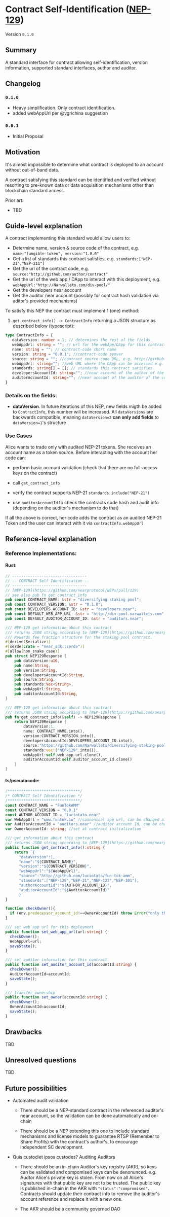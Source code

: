 # Contract Self-Identification ([NEP-129](https://github.com/nearprotocol/NEPs/pull/129))

Version `0.1.0`

## Summary
[summary]: #summary

A standard interface for contract allowing self-identification, version information, supported standard interfaces, author and auditor.

## Changelog

### `0.1.0`

- Heavy simplification. Only contract identification.
- added webAppUrl per @vgrichina suggestion

### `0.0.1`

- Initial Proposal

## Motivation
[motivation]: #motivation

It's almost impossible to determine what contract is deployed to an account without out-of-band data.

A contract satisfying this standard can be identified and verified without resorting to pre-known data or data acquisition mechanisms other than blockchain standard access.

Prior art:
- TBD

## Guide-level explanation
[guide-level-explanation]: #guide-level-explanation

A contract implementing this standard would allow users to:
- Determine name, version & source code of the contract, e.g.<br>
 `name:"fungible-token", version:"1.0.0"`
- Get a list of standards this contract satisfies, e.g. `standards:["NEP-21","NEP-211"]`
- Get the url of the contract code, e.g.<br>`source:"http://github.com/author/contract"`
- Get the url of the web app / DApp to interact with this deployment, e.g.<br>`webAppUrl:"http://Narwallets.com/div-pool/"`
- Get the developers near account
- Get the auditor near account (possibly for contract hash validation via aditor's provided mechanisms)

To satisfy this NEP the contract must implement 1 (one) method: 

1. `get_contract_info() -> ContractInfo` returning a JSON structure as described below (typescript):

```typescript
type ContractInfo = {
   dataVersion: number = 1; // determines the rest of the fields
   webAppUrl: string = ""; // url for the webApp/DApp for this contract
   name: string = ""; // contract-code short name
   version: string = "0.0.1"; //contract-code semver
   source: string = ""; //contract source code URL, e.g. http://github.com/author/contract
   webAppUrl: string=""; //web URL where the DApp can be accessed e.g. http://Narwallets.com/div-pool/
   standards: string[] = []; // standards this contract satisfies
   developersAccountId: string=""; //near account of the author of the code
   auditorAccountId: string=""; //near account of the auditor of the code
}
```

### Details on the fields:
- **dataVersion**. In future iterations of this NEP, new fields migth be added to `ContractInfo`, this number will be increased. All `dataVersions` are backwards compatible, meaning `dataVersion=2` **can only add fields** to `dataVersion=1`'s structure

### Use Cases 

Alice wants to trade only with audited NEP-21 tokens. She receives an account name as a token source. Before interacting with the account her code can:

* perform basic account validation (check that there are no full-access keys on the contract)

* call `get_contract_info`

* verify the contract supports NEP-21 `standards.include("NEP-21")`

* use `auditorAccountId` to check the contracts code hash and audit info (depending on the auditor's mechanism to do that)

If all the above is correct, her code adds the contract as an audited NEP-21 Token and the user can interact with it via `contractInfo.webAppUrl`


## Reference-level explanation
[reference-level-explanation]: #reference-level-explanation

### Reference Implementations:

#### Rust:
```rust
// ---------------------------------
// -- CONTRACT Self Identification --
// ---------------------------------
// [NEP-129](https://github.com/nearprotocol/NEPs/pull/129)
// see also pub fn get_contract_info
pub const CONTRACT_NAME: &str = "diversifying staking pool";
pub const CONTRACT_VERSION: &str = "0.1.0";
pub const DEVELOPERS_ACCOUNT_ID: &str = "developers.near"; 
pub const DEFAULT_WEB_APP_URL: &str = "http://div-pool.narwallets.com";
pub const DEFAULT_AUDITOR_ACCOUNT_ID: &str = "auditors.near";

/// NEP-129 get information about this contract
/// returns JSON string according to [NEP-129](https://github.com/nearprotocol/NEPs/pull/129)
/// Rewards fee fraction structure for the staking pool contract.
#[derive(Serialize)]
#[serde(crate = "near_sdk::serde")]
#[allow(non_snake_case)]
pub struct NEP129Response {
    pub dataVersion:u16,
    pub name:String,
    pub version:String,
    pub developersAccountId:String,
    pub source:String,
    pub standards:Vec<String>,
    pub webAppUrl:String,
    pub auditorAccountId:String,
}

/// NEP-129 get information about this contract
/// returns JSON string according to [NEP-129](https://github.com/nearprotocol/NEPs/pull/129)
pub fn get_contract_info(&self) -> NEP129Response {
    return NEP129Response {
        dataVersion:1,
        name: CONTRACT_NAME.into(),
        version:CONTRACT_VERSION.into(),
        developersAccountId:DEVELOPERS_ACCOUNT_ID.into(),
        source:"https://github.com/Narwallets/diversifying-staking-pool".into(), 
        standards:vec!("NEP-129".into()),  
        webAppUrl:self.web_app_url.clone(),
        auditorAccountId:self.auditor_account_id.clone()
    }
}
```

####  ts/pseudocode:
```typescript
/********************************/
/* CONTRACT Self Identification */
/********************************/
const CONTRACT_NAME = "FunTokAMM"
const CONTRACT_VERSION = "0.0.1"
const AUTHOR_ACCOUNT_ID = "luciotato.near"
var WebAppUrl = "www.funtok.io" //cannonical app url, can be changed after deployment
var AuditorAccountId = "auditors.near" //auditor account Id, can be changed after deployment
var OwnerAccountId: string; //set at contract initialization

/// get information about this contract
/// returns JSON string according to [NEP-129](https://github.com/nearprotocol/NEPs/pull/129)
public function get_contract_info():string {
    return `{
      "dataVersion":1, 
      "name":"${CONTRACT_NAME}",
      "version":"${CONTRACT_VERSION}", 
      "webAppUrl":"${WebAppUrl}",
      "source":"http://github.com/luciotato/fun-tok-amm",
      "standards":["NEP-129","NEP-21","NEP-122","NEP-301"], 
      "authorAccountId":"${AUTHOR_ACCOUNT_ID}",
      "auditorAccountId":"${AuditorAccountId}"
      }` 
}

function checkOwner(){
  if (env.predecessor_account_id!==OwnerAccountId) throw Error("only the owner can call this function")
}

/// set web app url for this deployment
public function set_web_app_url(url:string) {
  checkOwner();
  WebAppUrl=url;
  saveState();
}

/// set auditor information for this contract
public function set_auditor_account_id(accountId:string) {
  checkOwner();
  AuditorAccountId=accountId;
  saveState();
}

/// transfer ownership
public function set_owner(accountId:string) {
  checkOwner();
  OwnerAccountId=accountId;
  saveState();
}

```

## Drawbacks
[drawbacks]: #drawbacks

TBD 

## Unresolved questions
[unresolved-questions]: #unresolved-questions

TBD

## Future possibilities
[future-possibilities]: #future-possibilities

- Automated audit validation

  * There should be a NEP-standard contract in the referenced auditor's near account, so the validation can be done automatically and on-chain

  * There should be a NEP extending this one to include standard mechanisms and license models to guarantee RTSP (Remember to Share Profits) with the contract's author's, to encourage independent SC development.

- Quis custodiet ipsos custodes? Auditing Auditors

  * There should be an in-chain Auditor's key registry (AKR), so keys can be validated and compomised keys can be denonunced. e.g. Audtor Alice's private key is stolen. From now on all Alice's signatures with that public key are not to be trusted. The public key is published in-chain in the AKR with `"status":"compromised"`. Contracts should update their contract info to remove the auditor's account reference and replace it with a new one.

  * The AKR should be a community governed DAO 
  
